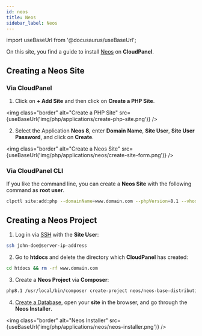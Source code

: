 ```yaml
---
id: neos
title: Neos
sidebar_label: Neos
---
```


import useBaseUrl from '@docusaurus/useBaseUrl';

On this site, you find a guide to install [Neos](https://www.neos.io/) on **CloudPanel**.

## Creating a Neos Site

### Via CloudPanel

1. Click on **+ Add Site** and then click on **Create a PHP Site**.

<img class="border" alt="Create a PHP Site" src={useBaseUrl('img/php/applications/create-php-site.png')} />

2. Select the Application **Neos 8**, enter **Domain Name**, **Site User**, **Site User Password**, and click on **Create**.

<img class="border" alt="Create a Neos Site" src={useBaseUrl('img/php/applications/neos/create-site-form.png')} />

### Via CloudPanel CLI

If you like the command line, you can create a **Neos Site** with the following command as **root user**.

```bash
clpctl site:add:php --domainName=www.domain.com --phpVersion=8.1 --vhostTemplate='Neos 8' --siteUser='john-doe' --siteUserPassword='!secretPassword!'
```

## Creating a Neos Project

1. Log in via [SSH](../../../frontend-area/ssh-ftp/#ssh-login) with the **Site User**:

```bash
ssh john-doe@server-ip-address
```

2. Go to **htdocs** and delete the directory which **CloudPanel** has created:

```bash
cd htdocs && rm -rf www.domain.com
```

3. Create a **Neos Project** via **Composer**:

```bash
php8.1 /usr/local/bin/composer create-project neos/neos-base-distribution:~8 www.domain.com
```

4. [Create a Database](../../../frontend-area/databases/#adding-a-database), open your **site** in the browser, and go through the **Neos Installer**.

<img class="border" alt="Neos Installer" src={useBaseUrl('img/php/applications/neos/neos-installer.png')} />